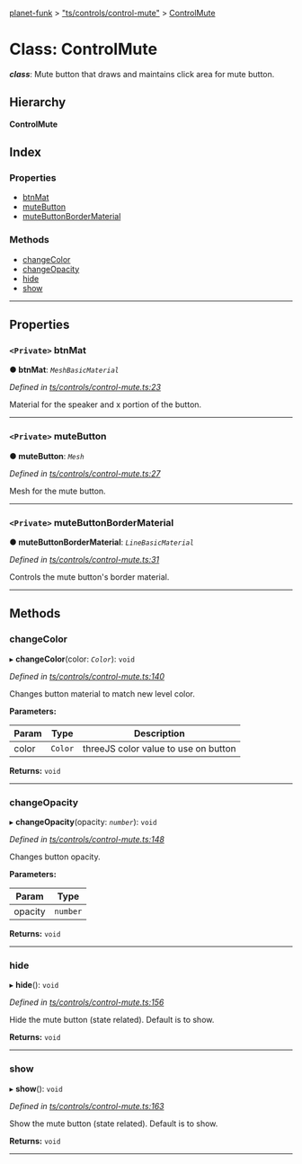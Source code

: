 [planet-funk](../README.md) > ["ts/controls/control-mute"](../modules/_ts_controls_control_mute_.md) > [ControlMute](../classes/_ts_controls_control_mute_.controlmute.md)

# Class: ControlMute

*__class__*: Mute button that draws and maintains click area for mute button.

## Hierarchy

**ControlMute**

## Index

### Properties

* [btnMat](_ts_controls_control_mute_.controlmute.md#btnmat)
* [muteButton](_ts_controls_control_mute_.controlmute.md#mutebutton)
* [muteButtonBorderMaterial](_ts_controls_control_mute_.controlmute.md#mutebuttonbordermaterial)

### Methods

* [changeColor](_ts_controls_control_mute_.controlmute.md#changecolor)
* [changeOpacity](_ts_controls_control_mute_.controlmute.md#changeopacity)
* [hide](_ts_controls_control_mute_.controlmute.md#hide)
* [show](_ts_controls_control_mute_.controlmute.md#show)

---

## Properties

<a id="btnmat"></a>

### `<Private>` btnMat

**● btnMat**: *`MeshBasicMaterial`*

*Defined in [ts/controls/control-mute.ts:23](https://github.com/WilliamRADFunk/planet-funk/blob/4d2f34e/src/ts/controls/control-mute.ts#L23)*

Material for the speaker and x portion of the button.

___
<a id="mutebutton"></a>

### `<Private>` muteButton

**● muteButton**: *`Mesh`*

*Defined in [ts/controls/control-mute.ts:27](https://github.com/WilliamRADFunk/planet-funk/blob/4d2f34e/src/ts/controls/control-mute.ts#L27)*

Mesh for the mute button.

___
<a id="mutebuttonbordermaterial"></a>

### `<Private>` muteButtonBorderMaterial

**● muteButtonBorderMaterial**: *`LineBasicMaterial`*

*Defined in [ts/controls/control-mute.ts:31](https://github.com/WilliamRADFunk/planet-funk/blob/4d2f34e/src/ts/controls/control-mute.ts#L31)*

Controls the mute button's border material.

___

## Methods

<a id="changecolor"></a>

###  changeColor

▸ **changeColor**(color: *`Color`*): `void`

*Defined in [ts/controls/control-mute.ts:140](https://github.com/WilliamRADFunk/planet-funk/blob/4d2f34e/src/ts/controls/control-mute.ts#L140)*

Changes button material to match new level color.

**Parameters:**

| Param | Type | Description |
| ------ | ------ | ------ |
| color | `Color` |  threeJS color value to use on button |

**Returns:** `void`

___
<a id="changeopacity"></a>

###  changeOpacity

▸ **changeOpacity**(opacity: *`number`*): `void`

*Defined in [ts/controls/control-mute.ts:148](https://github.com/WilliamRADFunk/planet-funk/blob/4d2f34e/src/ts/controls/control-mute.ts#L148)*

Changes button opacity.

**Parameters:**

| Param | Type |
| ------ | ------ |
| opacity | `number` |

**Returns:** `void`

___
<a id="hide"></a>

###  hide

▸ **hide**(): `void`

*Defined in [ts/controls/control-mute.ts:156](https://github.com/WilliamRADFunk/planet-funk/blob/4d2f34e/src/ts/controls/control-mute.ts#L156)*

Hide the mute button (state related). Default is to show.

**Returns:** `void`

___
<a id="show"></a>

###  show

▸ **show**(): `void`

*Defined in [ts/controls/control-mute.ts:163](https://github.com/WilliamRADFunk/planet-funk/blob/4d2f34e/src/ts/controls/control-mute.ts#L163)*

Show the mute button (state related). Default is to show.

**Returns:** `void`

___

